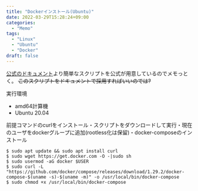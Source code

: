 ```yaml
---
title: "Dockerインストール(Ubuntu)"
date: 2022-03-29T15:28:24+09:00
categories:
  - "Memo"
tags:
  - "Linux"
  - "Ubuntu"
  - "Docker"
draft: false
---
```


[公式のドキュメント](https://docs.docker.com/engine/install/)より簡単なスクリプトを公式が用意しているのでメモっとく。
~~このスクリプトをドキュメントで採用すればいいのでは?~~

<!--more-->

実行環境

- amd64計算機
- Ubuntu 20.04

前提コマンドのcurlをインストール・スクリプトをダウンロードして実行・現在のユーザをdockerグループに追加(rootless化は保留)・docker-composeのインストール

~~~
$ sudo apt update && sudo apt install curl
$ sudo wget https://get.docker.com -O -|sudo sh
$ sudo usermod -aG docker $USER
$ sudo curl -L "https://github.com/docker/compose/releases/download/1.29.2/docker-compose-$(uname -s)-$(uname -m)" -o /usr/local/bin/docker-compose
$ sudo chmod +x /usr/local/bin/docker-compose
~~~
